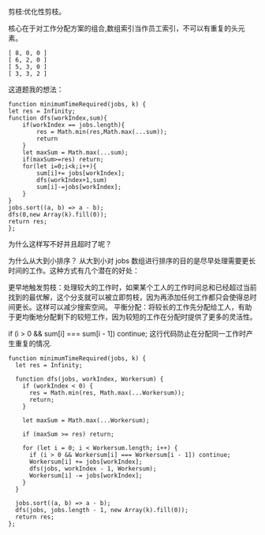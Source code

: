 剪枝:优化性剪枝。

核心在于对工作分配方案的组合,数组索引当作员工索引，不可以有重复的头元素。     

```code
[ 8, 0, 0 ]
[ 6, 2, 0 ]
[ 5, 3, 0 ]
[ 3, 3, 2 ]
```

这道题我的想法：
```code
function minimumTimeRequired(jobs, k) {
let res = Infinity;
function dfs(workIndex,sum){
    if(workIndex == jobs.length){
        res = Math.min(res,Math.max(...sum));
        return
    }
    let maxSum = Math.max(...sum);
    if(maxSum>=res) return;
    for(let i=0;i<k;i++){
        sum[i]+= jobs[workIndex];
        dfs(workIndex+1,sum)
        sum[i]-=jobs[workIndex];
    }
}
jobs.sort((a, b) => a - b);
dfs(0,new Array(k).fill(0));
return res;
};
```
为什么这样写不好并且超时了呢？

为什么从大到小排序？
从大到小对 jobs 数组进行排序的目的是尽早处理需要更长时间的工作。这种方式有几个潜在的好处：

更早地触发剪枝：处理较大的工作时，如果某个工人的工作时间总和已经超过当前找到的最优解，这个分支就可以被立即剪枝，因为再添加任何工作都只会使得总时间更长。这样可以减少搜索空间。
平衡分配：将较长的工作先分配给工人，有助于更均衡地分配剩下的较短工作，因为较短的工作在分配时提供了更多的灵活性。

if (i > 0 && sum[i] === sum[i - 1]) continue; 这行代码防止在分配同一工作时产生重复的情况.           

```code
function minimumTimeRequired(jobs, k) {
  let res = Infinity;

  function dfs(jobs, workIndex, Workersum) {
    if (workIndex < 0) {
      res = Math.min(res, Math.max(...Workersum));
      return;
    }

    let maxSum = Math.max(...Workersum);
    
    if (maxSum >= res) return;

    for (let i = 0; i < Workersum.length; i++) {
      if (i > 0 && Workersum[i] === Workersum[i - 1]) continue;
      Workersum[i] += jobs[workIndex];
      dfs(jobs, workIndex - 1, Workersum);
      Workersum[i] -= jobs[workIndex];
    }
  }

  jobs.sort((a, b) => a - b);
  dfs(jobs, jobs.length - 1, new Array(k).fill(0));
  return res;
};
```

